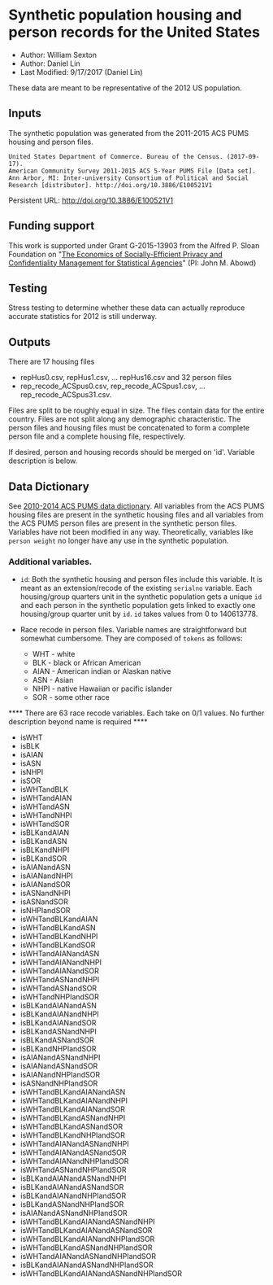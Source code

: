 # Synthetic population housing and person records for the United States
- Author: William Sexton
- Author: Daniel Lin
- Last Modified: 9/17/2017	(Daniel Lin)

These data are meant to be representative of the 2012 US population.

## Inputs
The synthetic population was generated from the 2011-2015 ACS PUMS housing and person files.


    United States Department of Commerce. Bureau of the Census. (2017-09-17).
    American Community Survey 2011-2015 ACS 5-Year PUMS File [Data set].
    Ann Arbor, MI: Inter-university Consortium of Political and Social
    Research [distributor]. http://doi.org/10.3886/E100521V1

Persistent URL:  http://doi.org/10.3886/E100521V1

## Funding support
This work is supported under  Grant G-2015-13903 from the Alfred P. Sloan Foundation on "[The Economics of Socially-Efficient Privacy and Confidentiality Management for Statistical Agencies](https://www.ilr.cornell.edu/labor-dynamics-institute/research/project-19)" (PI: John M. Abowd)

## Testing
Stress testing to determine whether these data can actually reproduce accurate statistics for 2012 is still underway.

## Outputs
There are 17 housing files
- repHus0.csv, repHus1.csv, ... repHus16.csv
and 32 person files
- rep_recode_ACSpus0.csv, rep_recode_ACSpus1.csv, ... rep_recode_ACSpus31.csv.

Files are split to be roughly equal in size. The files contain data for the entire country. Files are not split along any demographic characteristic. The person files and housing files must be concatenated to form a complete person file and a complete housing file, respectively.

If desired, person and housing records should be merged on 'id'. Variable description is below.

## Data Dictionary
See [2010-2014 ACS PUMS data dictionary](http://doi.org/10.3886/E100486V1). All variables from the ACS PUMS housing files are present in the synthetic housing files and all variables from the ACS PUMS person files are present in the synthetic person files. Variables have not been modified in any way. Theoretically, variables like `person weight` no longer have any use in the synthetic population.

### Additional variables.
- `id`: Both the synthetic housing and person files include this variable. It is meant as an extension/recode of the existing `serialno` variable.  Each housing/group quarters unit in the synthetic population gets a unique `id` and each person in the synthetic population gets linked to exactly one housing/group quarter unit by `id`.
`id` takes values from 0 to 140613778.

- Race recode in person files. Variable names are straightforward but somewhat cumbersome. They are composed of `tokens` as follows:

  - WHT - white
  - BLK - black or African American
  - AIAN - American indian or Alaskan native
  - ASN - Asian
  - NHPI - native Hawaiian or pacific islander
  - SOR - some other race

**** There are 63 race recode variables. Each take on 0/1 values. No further description beyond name is required ****

- isWHT
- isBLK
- isAIAN
- isASN
- isNHPI
- isSOR
- isWHTandBLK
- isWHTandAIAN
- isWHTandASN
- isWHTandNHPI
- isWHTandSOR
- isBLKandAIAN
- isBLKandASN
- isBLKandNHPI
- isBLKandSOR
- isAIANandASN
- isAIANandNHPI
- isAIANandSOR
- isASNandNHPI
- isASNandSOR
- isNHPIandSOR
- isWHTandBLKandAIAN
- isWHTandBLKandASN
- isWHTandBLKandNHPI
- isWHTandBLKandSOR
- isWHTandAIANandASN
- isWHTandAIANandNHPI
- isWHTandAIANandSOR
- isWHTandASNandNHPI
- isWHTandASNandSOR
- isWHTandNHPIandSOR
- isBLKandAIANandASN
- isBLKandAIANandNHPI
- isBLKandAIANandSOR
- isBLKandASNandNHPI
- isBLKandASNandSOR
- isBLKandNHPIandSOR
- isAIANandASNandNHPI
- isAIANandASNandSOR
- isAIANandNHPIandSOR
- isASNandNHPIandSOR
- isWHTandBLKandAIANandASN
- isWHTandBLKandAIANandNHPI
- isWHTandBLKandAIANandSOR
- isWHTandBLKandASNandNHPI
- isWHTandBLKandASNandSOR
- isWHTandBLKandNHPIandSOR
- isWHTandAIANandASNandNHPI
- isWHTandAIANandASNandSOR
- isWHTandAIANandNHPIandSOR
- isWHTandASNandNHPIandSOR
- isBLKandAIANandASNandNHPI
- isBLKandAIANandASNandSOR
- isBLKandAIANandNHPIandSOR
- isBLKandASNandNHPIandSOR
- isAIANandASNandNHPIandSOR
- isWHTandBLKandAIANandASNandNHPI
- isWHTandBLKandAIANandASNandSOR
- isWHTandBLKandAIANandNHPIandSOR
- isWHTandBLKandASNandNHPIandSOR
- isWHTandAIANandASNandNHPIandSOR
- isBLKandAIANandASNandNHPIandSOR
- isWHTandBLKandAIANandASNandNHPIandSOR
